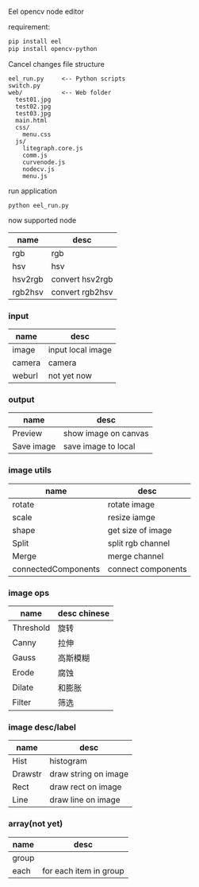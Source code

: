 Eel opencv node editor  


requirement:
```bash
pip install eel
pip install opencv-python
```
Cancel changes
file structure
```
eel_run.py     <-- Python scripts
switch.py
web/           <-- Web folder
  test01.jpg
  test02.jpg
  test03.jpg
  main.html
  css/
    menu.css
  js/
    litegraph.core.js
    comm.js
    curvenode.js
    nodecv.js
    menu.js
```

run application

```
python eel_run.py
```

now supported node

|name  |desc  |
|--|--|
| rgb | rgb |
|hsv	| hsv| 
| 	hsv2rgb| 	convert hsv2rgb| 
| 	rgb2hsv| 	convert rgb2hsv| 

### input
|name  |desc  |
|--|--|
|	image|	input local image|
|	camera|	camera|
|	weburl	|not yet now|

### output
|name  |desc  |
|--|--|
|Preview	|show image on canvas|
|	Save image|	save image to local|
		
### image utils
|name  |desc  |
|--|--|
|	rotate|rotate image|
|	scale|	resize iamge|
|	shape|	get size of image|
|	Split|	split rgb channel|
|	Merge	|merge channel|
|	connectedComponents|	connect components|

### image ops
|name  |desc chinese |
|--|--|
|Threshold|	旋转|
|	Canny	|拉伸|
|	Gauss|	高斯模糊|
|	Erode|	腐蚀|
|	Dilate|	和膨胀|
|	Filter|	筛选|

### image desc/label
|name  |desc  |
|--|--|
|	Hist	|histogram|
|	Drawstr |draw string on image|
|	Rect	|draw rect on image|
|	Line	|draw line on image|
		
### array(not yet)
|name  |desc  |
|--|--|
|group|
|	each|	for each item in group|
